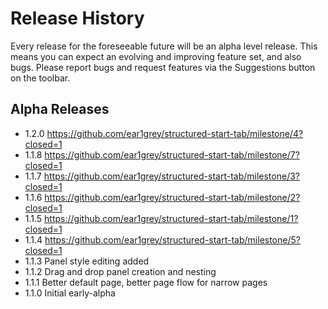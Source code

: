 # Release History

Every release for the foreseeable future will be an alpha level release.  This means you can expect an evolving and improving feature set, and also bugs.  Please report bugs and request features via the Suggestions button on the toolbar.

## Alpha Releases

* 1.2.0 https://github.com/ear1grey/structured-start-tab/milestone/4?closed=1
* 1.1.8 https://github.com/ear1grey/structured-start-tab/milestone/7?closed=1
* 1.1.7 https://github.com/ear1grey/structured-start-tab/milestone/3?closed=1
* 1.1.6 https://github.com/ear1grey/structured-start-tab/milestone/2?closed=1
* 1.1.5 https://github.com/ear1grey/structured-start-tab/milestone/1?closed=1
* 1.1.4 https://github.com/ear1grey/structured-start-tab/milestone/5?closed=1
* 1.1.3 Panel style editing added
* 1.1.2 Drag and drop panel creation and nesting
* 1.1.1 Better default page, better page flow for narrow pages
* 1.1.0 Initial early-alpha

